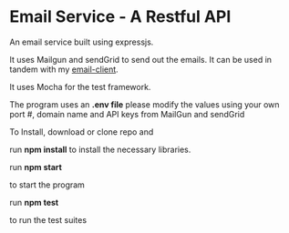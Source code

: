 
# Email Service - A Restful API


An email service built using expressjs. 

It uses Mailgun and sendGrid to send out the emails. It can be used in tandem with my <a href="https://github.com/ctgarma/email-client">email-client</a>.

It uses Mocha for the test framework. 

The program uses an <strong>.env file</strong> please modify the values using your own port #, domain name and API keys from MailGun and sendGrid



To Install, download or clone repo and 

run <strong>npm install</strong> to install the necessary libraries.

run <strong>npm start</strong> 

to start the program

run <strong>npm test</strong> 

to run the test suites


